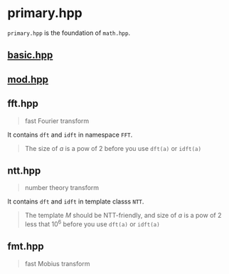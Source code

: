 # primary.hpp

`primary.hpp` is the foundation of `math.hpp`.

## [basic.hpp](basic.md)

## [mod.hpp](mod.md)

## fft.hpp

> fast Fourier transform

It contains `dft` and `idft` in namespace `FFT`.

> The size of $a$ is a pow of $2$ before you use `dft(a)` or `idft(a)`

## ntt.hpp

> number theory transform

It contains `dft` and `idft` in template classs `NTT`.

> The template $M$ should be NTT-friendly, and size of $a$ is a pow of $2$ less that $10^6$ before you use `dft(a)` or `idft(a)`
> 

## fmt.hpp

> fast Mobius transform